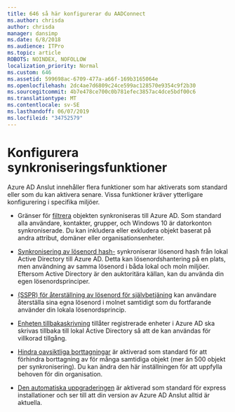 ```yaml
---
title: 646 så här konfigurerar du AADConnect
ms.author: chrisda
author: chrisda
manager: dansimp
ms.date: 6/8/2018
ms.audience: ITPro
ms.topic: article
ROBOTS: NOINDEX, NOFOLLOW
localization_priority: Normal
ms.custom: 646
ms.assetid: 599698ac-6709-477a-a66f-169b3165064e
ms.openlocfilehash: 2dc4ae7d6809c24ce599ac128570e9354c9f2b30
ms.sourcegitcommit: 4b7e478ce700c0b781efec3857ac4dce5bdf00c6
ms.translationtype: MT
ms.contentlocale: sv-SE
ms.lasthandoff: 06/07/2019
ms.locfileid: "34752579"
---
```

# <a name="configure-sync-features"></a>Konfigurera synkroniseringsfunktioner

Azure AD Anslut innehåller flera funktioner som har aktiverats som standard eller som du kan aktivera senare. Vissa funktioner kräver ytterligare konfigurering i specifika miljöer.

- Gränser för [filtrera](https://docs.microsoft.com/azure/active-directory/connect/active-directory-aadconnectsync-configure-filtering) objekten synkroniseras till Azure AD. Som standard alla användare, kontakter, grupper, och Windows 10 är datorkonton synkroniserade. Du kan inkludera eller exkludera objekt baserat på andra attribut, domäner eller organisationsenheter.

- [Synkronisering av lösenord hash-](https://docs.microsoft.com/azure/active-directory/connect/active-directory-aadconnectsync-implement-password-hash-synchronization) synkroniserar lösenord hash från lokal Active Directory till Azure AD. Detta kan lösenordshantering på en plats, men användning av samma lösenord i båda lokal och moln miljöer. Eftersom Active Directory är den auktoritära källan, kan du använda din egen lösenordsprinciper.

- [(SSPR) för återställning av lösenord för självbetjäning](https://docs.microsoft.com/azure/active-directory/authentication/quickstart-sspr) kan användare återställa sina egna lösenord i molnet samtidigt som du fortfarande använder din lokala lösenordsprincip.

- [Enheten tillbakaskrivning](https://docs.microsoft.com/azure/active-directory/connect/active-directory-aadconnect-feature-device-writeback) tillåter registrerade enheter i Azure AD ska skrivas tillbaka till lokal Active Directory så att de kan användas för villkorad tillgång.

- [Hindra oavsiktliga borttagningar](https://docs.microsoft.com/azure/active-directory/connect/active-directory-aadconnectsync-feature-prevent-accidental-deletes) är aktiverad som standard för att förhindra borttagning av för många samtidiga objekt (mer än 500 objekt per synkronisering). Du kan ändra den här inställningen för att uppfylla behoven för din organisation.

- [Den automatiska uppgraderingen](https://docs.microsoft.com/azure/active-directory/connect/active-directory-aadconnect-feature-automatic-upgrade) är aktiverad som standard för express installationer och ser till att din version av Azure AD Anslut alltid är aktuella.
